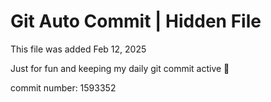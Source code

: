 # Git Auto Commit | Hidden File

This file was added Feb 12, 2025

Just for fun and keeping my daily git commit active 🤪

commit number: 1593352
